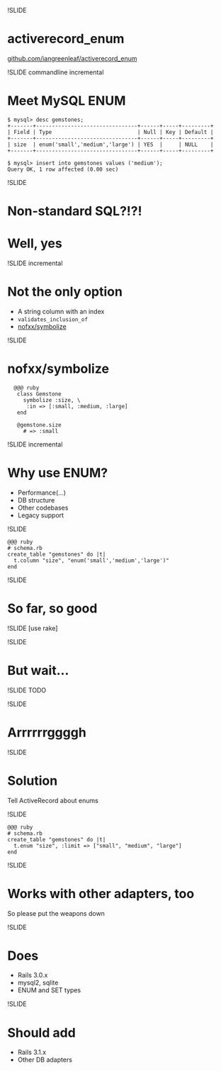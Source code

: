 !SLIDE
# activerecord_enum #

[github.com/iangreenleaf/activerecord_enum](https://github.com/iangreenleaf/activerecord_enum)

!SLIDE commandline incremental
# Meet MySQL ENUM #

    $ mysql> desc gemstones;
    +-------+--------------------------------+------+-----+---------+
    | Field | Type                           | Null | Key | Default |
    +-------+--------------------------------+------+-----+---------+
    | size  | enum('small','medium','large') | YES  |     | NULL    |
    +-------+--------------------------------+------+-----+---------+

    $ mysql> insert into gemstones values ('medium');
    Query OK, 1 row affected (0.00 sec)

!SLIDE
# Non-standard SQL?!?! #
# Well, yes #

!SLIDE incremental
# Not the only option #

 * A string column with an index
 * `validates_inclusion_of`
 * [nofxx/symbolize](https://github.com/nofxx/symbolize)

!SLIDE
# nofxx/symbolize #
      @@@ ruby
       class Gemstone
         symbolize :size, \
          :in => [:small, :medium, :large]
       end

       @gemstone.size
         # => :small

!SLIDE incremental
# Why use ENUM? #

 * Performance(...)
 * DB structure
 * Other codebases
 * Legacy support

!SLIDE

    @@@ ruby
    # schema.rb
    create_table "gemstones" do |t|
      t.column "size", "enum('small','medium','large')"
    end

!SLIDE
# So far, so good #

!SLIDE
[use rake]

!SLIDE
# But wait... #

!SLIDE
TODO

!SLIDE
# Arrrrrrggggh #

!SLIDE
# Solution #

Tell ActiveRecord about enums

!SLIDE

    @@@ ruby
    # schema.rb
    create_table "gemstones" do |t|
      t.enum "size", :limit => ["small", "medium", "large"]
    end

!SLIDE
# Works with other adapters, too #

So please put the weapons down

!SLIDE
# Does #
 * Rails 3.0.x
 * mysql2, sqlite
 * ENUM and SET types

!SLIDE
# Should add #
 * Rails 3.1.x
 * Other DB adapters
